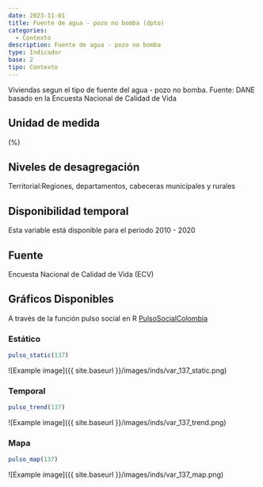 ```yaml
---
date: 2023-11-01
title: Fuente de agua - pozo no bomba (dpto)
categories:
  - Contexto
description: Fuente de agua - pozo no bomba
type: Indicador
base: 2
tipo: Contexto
--- 
```


Viviendas segun el tipo de fuente del agua - pozo no bomba.
Fuente: DANE basado en la Encuesta Nacional de Calidad de Vida

## Unidad de medida
(%)

## Niveles de desagregación
Territorial:Regiones, departamentos, cabeceras municipales y rurales

## Disponibilidad temporal
Esta variable está disponible para el periodo 2010 - 2020

## Fuente
Encuesta Nacional de Calidad de Vida (ECV)

## Gráficos Disponibles

A través de la función pulso social en R [PulsoSocialColombia](https://github.com/pulsosocialcolombia/PulsoSocialColombia)

### Estático

``` R
pulso_static(137)
```

![Example image]({{ site.baseurl }}/images/inds/var_137_static.png)

### Temporal

``` R
pulso_trend(137)
```

![Example image]({{ site.baseurl }}/images/inds/var_137_trend.png)

### Mapa

``` R
pulso_map(137)
```

![Example image]({{ site.baseurl }}/images/inds/var_137_map.png)